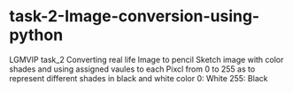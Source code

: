 # task-2-Image-conversion-using-python
LGMVIP task_2 
Converting real life Image to pencil Sketch image with color shades and  using  assigned vaules to each Pixcl  from 0 to 255  as to represent different shades in black and white color 
0: White 
255: Black 
